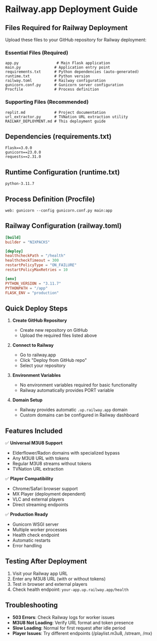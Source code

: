 # Railway.app Deployment Guide

## Files Required for Railway Deployment

Upload these files to your GitHub repository for Railway deployment:

### Essential Files (Required)
```
app.py                 # Main Flask application
main.py               # Application entry point
requirements.txt      # Python dependencies (auto-generated)
runtime.txt           # Python version
railway.toml          # Railway configuration
gunicorn.conf.py      # Gunicorn server configuration
Procfile              # Process definition
```

### Supporting Files (Recommended)
```
replit.md             # Project documentation
url_extractor.py      # TVNation URL extraction utility
RAILWAY_DEPLOYMENT.md # This deployment guide
```

## Dependencies (requirements.txt)
```
Flask==3.0.0
gunicorn==23.0.0
requests==2.31.0
```

## Runtime Configuration (runtime.txt)
```
python-3.11.7
```

## Process Definition (Procfile)
```
web: gunicorn --config gunicorn.conf.py main:app
```

## Railway Configuration (railway.toml)
```toml
[build]
builder = "NIXPACKS"

[deploy]
healthcheckPath = "/health"
healthcheckTimeout = 300
restartPolicyType = "ON_FAILURE"
restartPolicyMaxRetries = 10

[env]
PYTHON_VERSION = "3.11.7"
PYTHONPATH = "/app"
FLASK_ENV = "production"
```

## Quick Deploy Steps

1. **Create GitHub Repository**
   - Create new repository on GitHub
   - Upload the required files listed above

2. **Connect to Railway**
   - Go to railway.app
   - Click "Deploy from GitHub repo"
   - Select your repository

3. **Environment Variables**
   - No environment variables required for basic functionality
   - Railway automatically provides PORT variable

4. **Domain Setup**
   - Railway provides automatic `.up.railway.app` domain
   - Custom domains can be configured in Railway dashboard

## Features Included

✅ **Universal M3U8 Support**
- Elderflower/Radon domains with specialized bypass
- Any M3U8 URL with tokens
- Regular M3U8 streams without tokens
- TVNation URL extraction

✅ **Player Compatibility**
- Chrome/Safari browser support
- MX Player (deployment dependent)
- VLC and external players
- Direct streaming endpoints

✅ **Production Ready**
- Gunicorn WSGI server
- Multiple worker processes
- Health check endpoint
- Automatic restarts
- Error handling

## Testing After Deployment

1. Visit your Railway app URL
2. Enter any M3U8 URL (with or without tokens)
3. Test in browser and external players
4. Check health endpoint: `your-app.up.railway.app/health`

## Troubleshooting

- **503 Errors**: Check Railway logs for worker issues
- **M3U8 Not Loading**: Verify URL format and token presence
- **Slow Loading**: Normal for first request after idle period
- **Player Issues**: Try different endpoints (/playlist.m3u8, /stream, /mx)